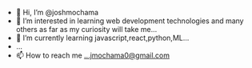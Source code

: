 - 👋 Hi, I’m @joshmochama
- 👀 I’m interested in learning web development technologies and many others as far as my curiosity will take me...
- 🌱 I’m currently learning javascript,react,python,ML...
- ...
- 📫 How to reach me ...jmochama0@gmail.com

<!---
joshmochama/joshmochama is a ✨ special ✨ repository because its `README.md` (this file) appears on your GitHub profile.
You can click the Preview link to take a look at your changes.
--->
